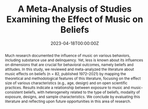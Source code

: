 ---
abstract: "Much research documented the influence of music on various behaviors, including substance use and delinquency. Yet, less is known about its influences on dimensions that are crucial for behavioral outcomes, namely beliefs and attitudes. In this study, we reviewed and meta-analyzed the literature about music effects on beliefs (n = 82, published 1972–2021) by mapping the theoretical and methodological features of this literature, focusing on the effect size of various characteristics (e.g., age, design) and on open scientific practices. Results indicate a relationship between exposure to music and music-consistent beliefs, with heterogeneity related to the type of beliefs, modality of exposure, designs, and sample characteristics. We conclude by evaluating this literature and reflecting upon future opportunities in this area of research.
"
authors:
- admin
- Laura Vandenbosch
date: "2023-04-18T00:00:00Z"
doi: "10.1177/00936502231163633"
featured: false
image:
  caption: ""
  focal_point: ""
  preview_only: false
projects: [music&meritocracy; mimic]
publication: ""
publication_short: ""
publication_types:
- "2"
publishDate: ""
slides: ""
summary:
tags:
- Meta-analysis
- Media effects
- Music
- Beliefs
title: "A Meta-Analysis of Studies Examining the Effect of Music on Beliefs"
url_code: "https://osf.io/fm2j4/"
url_dataset: "https://osf.io/f4r86/"
url_pdf:
url_poster: ""
url_project: ""
url_slides: ""
url_source: ""
url_video: ""
---